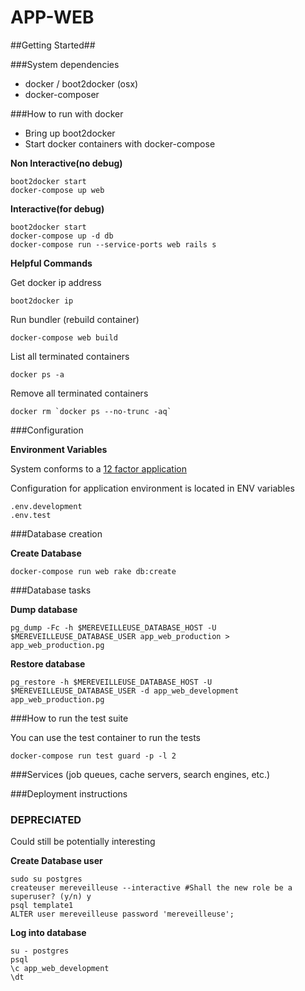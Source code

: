 APP-WEB
=======

##Getting Started##

###System dependencies

* docker / boot2docker (osx)
* docker-composer



###How to run with docker

* Bring up boot2docker
* Start docker containers with docker-compose

**Non Interactive(no debug)**

    boot2docker start
    docker-compose up web

**Interactive(for debug)**
    
    boot2docker start
    docker-compose up -d db
    docker-compose run --service-ports web rails s

**Helpful Commands**

Get docker ip address

    boot2docker ip

Run bundler (rebuild container)
    
    docker-compose web build

List all terminated containers

    docker ps -a

Remove all terminated containers

    docker rm `docker ps --no-trunc -aq`

###Configuration

**Environment Variables**

System conforms to a [12 factor application](http://12factor.net)

Configuration for application environment is located in ENV variables

    .env.development
    .env.test



###Database creation

**Create Database**

    docker-compose run web rake db:create

###Database tasks

**Dump database**

    pg_dump -Fc -h $MEREVEILLEUSE_DATABASE_HOST -U $MEREVEILLEUSE_DATABASE_USER app_web_production > app_web_production.pg

**Restore database**
    
    pg_restore -h $MEREVEILLEUSE_DATABASE_HOST -U $MEREVEILLEUSE_DATABASE_USER -d app_web_development app_web_production.pg



###How to run the test suite

You can use the test container to run the tests

    docker-compose run test guard -p -l 2


###Services (job queues, cache servers, search engines, etc.)




###Deployment instructions


### DEPRECIATED ###

Could still be potentially interesting

**Create Database user**

    sudo su postgres
    createuser mereveilleuse --interactive #Shall the new role be a superuser? (y/n) y
    psql template1
    ALTER user mereveilleuse password 'mereveilleuse';

**Log into database**

    su - postgres
    psql
    \c app_web_development
    \dt


